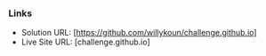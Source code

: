 
### Links

- Solution URL: [https://github.com/willykoun/challenge.github.io]
- Live Site URL: [challenge.github.io]
